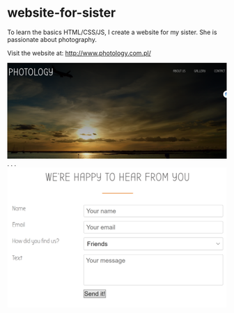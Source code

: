 # website-for-sister
To learn the basics HTML/CSS/JS, I create a website for my sister. She is passionate about photography.

Visit the website at:
http://www.photology.com.pl/

![main view](main_site.PNG)
.
.
.
![form](form.PNG)
